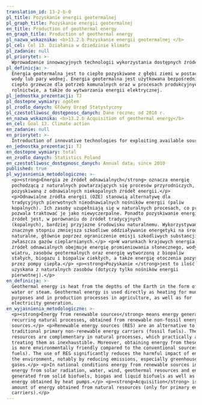 ```yaml
---
translation_id: 13-2-b-0
pl_title: Pozyskanie energii geotermalnej
pl_graph_title: Pozyskanie energii geotermalnej
en_title: Production of geothermal energy
en_graph_title: Production of geothermal energy
pl_nazwa_wskaznika: <b>13.2.b Pozyskanie energii geotermalnej </b>
pl_cel: Cel 13. Działania w dziedzinie klimatu
pl_zadanie: null
pl_priorytet: >-
  Wprowadzenie innowacyjnych technologii wykorzystania dostępnych źródeł energii, w tym rozwój geotermii
pl_definicja: >-
  Energia geotermalna jest to ciepło pozyskiwane z głębi ziemi w postaci gorącej
  wody lub pary wodnej. Energia geotermalna jest użytkowana bezpośrednio jako
  ciepło grzewcze dla potrzeb komunalnych oraz w procesach produkcyjnych w
  rolnictwie, a także do wytwarzania energii elektrycznej.
pl_jednostka_prezentacji: TJ
pl_dostepne_wymiary: ogółem
pl_zrodlo_danych: Główny Urząd Statystyczny
pl_czestotliwosc_dostępnosc_danych: Dane roczne; od 2010 r.
en_nazwa_wskaznika: <b>13.2.b Acquisition of geothermal energy</b>
en_cel: Goal 13. Climate action
en_zadanie: null
en_priorytet: >-
  Introduction of innovative technologies for exploiting available sources of energy, including development of geothermy
en_jednostka_prezentacji: TJ
en_dostepne_wymiary: total
en_zrodlo_danych: Statistics Poland
en_czestotliwosc_dostępnosc_danych: Annual data; since 2010
published: true
pl_wyjasnienia_metodologiczne: >-
  <p><strong>Energia ze źródeł odnawialnych</strong> oznacza energię
  pochodzącą z naturalnych powtarzających się procesów przyrodniczych,
  pozyskiwaną z odnawialnych niekopalnych źródeł energii.</p>
  <p>Odnawialne źródła energii (OZE) stanowią alternatywę dla
  tradycyjnych pierwotnych nieodnawialnych nośników energii (paliw
  kopalnych). Ich zasoby uzupełniają się w naturalnych procesach, co praktycznie
  pozwala traktować je jako niewyczerpalne. Ponadto pozyskiwanie energii z tych
  źródeł jest, w porównaniu do źródeł tradycyjnych
  (kopalnych), bardziej przyjazne środowisku naturalnemu. Wykorzystywanie OZE w
  znacznym stopniu zmniejsza szkodliwe oddziaływanie energetyki na środowisko
  naturalne, głównie poprzez ograniczenie emisji szkodliwych substancji,
  zwłaszcza gazów cieplarnianych.</p> <p>W warunkach krajowych energia ze
  źródeł odnawialnych obejmuje energię promieniowania słonecznego, wody,
  wiatru, zasobów geotermalnych oraz energię wytworzoną z biopaliw
  stałych, biogazu i biopaliw ciekłych, a także energię otoczenia pozyskiwaną
  przez pompy ciepła.</p> <p><strong>Pozyskanie </strong>jest to ilość energii
  uzyskana z naturalnych zasobów (dotyczy tylko nośników energii
  pierwotnej).</p>
en_definicja: >-
  Geothermal energy is heat from the depths of the Earth in the form of hot
  water or steam. Geothermal energy is used directly as heating for municipal
  purposes and in production processes in agriculture, as well as for
  electricity generation.
en_wyjasnienia_metodologiczne: >-
  <p><strong>Energy from renewable sources</strong> means energy generated from
  recurring natural processes, obtained from renewable non-fossil energy
  sources.</p> <p>Renewable energy sources (RES) are an alternative to
  traditional primary non-renewable energy carriers (fossil fuels). Their
  resources are complementary in natural processes, which practically allows
  treating them as inexhaustible. Moreover, obtaining energy from these sources
  is more environmentally friendly compared to the conventional sources (fossil
  fuels). The use of RES significantly reduces the harmful impact of energy on
  the environment, notably by reducing emissions, especially greenhouse
  gases.</p> <p>In national conditions energy from renewable sources includes
  energy from solar radiation, water, wind, geothermal resources and energy
  generated from solid biofuels, biogas and liquid biofuels as well as ambient
  energy obtained by heat pumps.</p> <p><strong>Acquisition</strong> is the
  amount of energy obtained from natural resources (only for primary energy
  carriers).</p>
---
```

